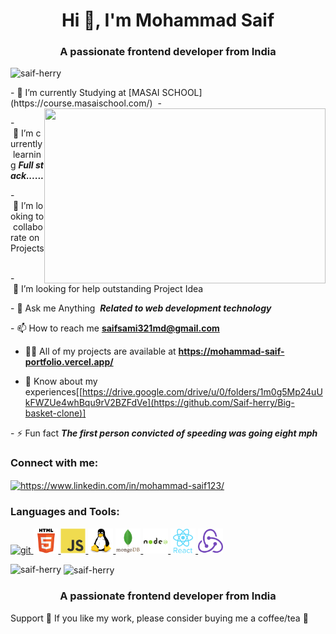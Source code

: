 <h1 align="center">Hi 👋, I'm Mohammad Saif</h1>
<h3 align="center">A passionate frontend developer from India</h3>

<p align="left"> <img src="https://komarev.com/ghpvc/?username=saif-herry&label=Profile%20views&color=0e75b6&style=flat" alt="saif-herry" /> </p>
- 🔭 I’m currently Studying at [MASAI SCHOOL](https://course.masaischool.com/)  
- <img align="right" src="https://raw.githubusercontent.com/mhmzdev/mhmzdev/master/code.gif" width="450" height="280"/>

- 🌱 I’m currently learning *****Full stack......*****

 - 👯 I’m looking to collaborate on Projects 
 
 - 🤝 I’m looking for help outstanding Project Idea  

- 💬 Ask me Anything   *****Related to web development technology*****

- 📫 How to reach me **saifsami321md@gmail.com**
- 👨‍💻 All of my projects are available at **https://mohammad-saif-portfolio.vercel.app/**

- 📄 Know about my experiences[[https://drive.google.com/drive/u/0/folders/1m0g5Mp24uUkFWZUe4whBqu9rV2BZFdVe](https://github.com/Saif-herry/Big-basket-clone)]

- ⚡ Fun fact *****The first person convicted of speeding was going eight mph*****

<h3 align="left">Connect with me:</h3>
<p align="left">
<a href="https://linkedin.com/in/https://www.linkedin.com/in/mohammad-saif123/" target="blank"><img align="center" src="https://raw.githubusercontent.com/rahuldkjain/github-profile-readme-generator/master/src/images/icons/Social/linked-in-alt.svg" alt="https://www.linkedin.com/in/mohammad-saif123/" height="30" width="40" /></a>
</p>

<h3 align="left">Languages and Tools:</h3>
<p align="left"> <a href="https://git-scm.com/" target="_blank" rel="noreferrer"> <img src="https://www.vectorlogo.zone/logos/git-scm/git-scm-icon.svg" alt="git" width="40" height="40"/> </a> <a href="https://www.w3.org/html/" target="_blank" rel="noreferrer"> <img src="https://raw.githubusercontent.com/devicons/devicon/master/icons/html5/html5-original-wordmark.svg" alt="html5" width="40" height="40"/> </a> <a href="https://developer.mozilla.org/en-US/docs/Web/JavaScript" target="_blank" rel="noreferrer"> <img src="https://raw.githubusercontent.com/devicons/devicon/master/icons/javascript/javascript-original.svg" alt="javascript" width="40" height="40"/> </a> <a href="https://www.linux.org/" target="_blank" rel="noreferrer"> <img src="https://raw.githubusercontent.com/devicons/devicon/master/icons/linux/linux-original.svg" alt="linux" width="40" height="40"/> </a> <a href="https://www.mongodb.com/" target="_blank" rel="noreferrer"> <img src="https://raw.githubusercontent.com/devicons/devicon/master/icons/mongodb/mongodb-original-wordmark.svg" alt="mongodb" width="40" height="40"/> </a> <a href="https://nodejs.org" target="_blank" rel="noreferrer"> <img src="https://raw.githubusercontent.com/devicons/devicon/master/icons/nodejs/nodejs-original-wordmark.svg" alt="nodejs" width="40" height="40"/> </a> <a href="https://reactjs.org/" target="_blank" rel="noreferrer"> <img src="https://raw.githubusercontent.com/devicons/devicon/master/icons/react/react-original-wordmark.svg" alt="react" width="40" height="40"/> </a> <a href="https://redux.js.org" target="_blank" rel="noreferrer"> <img src="https://raw.githubusercontent.com/devicons/devicon/master/icons/redux/redux-original.svg" alt="redux" width="40" height="40"/> </a> </p>

<p><img align="left" src="https://github-readme-stats.vercel.app/api/top-langs?username=saif-herry&show_icons=true&locale=en&layout=compact" alt="saif-herry" /></p>

<p>&nbsp;<img align="center" src="https://github-readme-stats.vercel.app/api?username=saif-herry&show_icons=true&locale=en" alt="saif-herry" /></p>

<h3 align="center">A passionate frontend developer from India</h3> 
  
 Support 🙏 If you like my work, please consider buying me a coffee/tea 🥺
